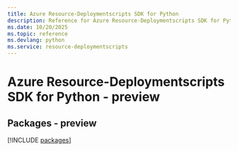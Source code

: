 ```yaml
---
title: Azure Resource-Deploymentscripts SDK for Python
description: Reference for Azure Resource-Deploymentscripts SDK for Python
ms.date: 10/20/2025
ms.topic: reference
ms.devlang: python
ms.service: resource-deploymentscripts
---
```

# Azure Resource-Deploymentscripts SDK for Python - preview
## Packages - preview
[!INCLUDE [packages](resource-deploymentscripts-index.md)]